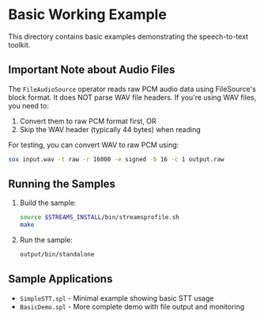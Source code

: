 # Basic Working Example

This directory contains basic examples demonstrating the speech-to-text toolkit.

## Important Note about Audio Files

The `FileAudioSource` operator reads raw PCM audio data using FileSource's block format.
It does NOT parse WAV file headers. If you're using WAV files, you need to:

1. Convert them to raw PCM format first, OR
2. Skip the WAV header (typically 44 bytes) when reading

For testing, you can convert WAV to raw PCM using:
```bash
sox input.wav -t raw -r 16000 -e signed -b 16 -c 1 output.raw
```

## Running the Samples

1. Build the sample:
   ```bash
   source $STREAMS_INSTALL/bin/streamsprofile.sh
   make
   ```

2. Run the sample:
   ```bash
   output/bin/standalone
   ```

## Sample Applications

- `SimpleSTT.spl` - Minimal example showing basic STT usage
- `BasicDemo.spl` - More complete demo with file output and monitoring